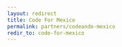 ```yaml
---
layout: redirect
title: Code For Mexico
permalink: partners/codeando-mexico
redir_to: code-for-mexico
---
```

